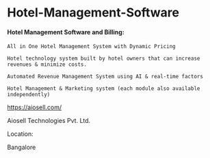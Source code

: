 # Hotel-Management-Software


#### Hotel Management Software and Billing:

```
All in One Hotel Management System with Dynamic Pricing

Hotel technology system built by hotel owners that can increase revenues & minimize costs.

Automated Revenue Management System using AI & real-time factors

Hotel Management & Marketing system (each module also available independently)

```
https://aiosell.com/


 Aiosell Technologies Pvt. Ltd. 
 
 Location:
 
 Bangalore
 
 
